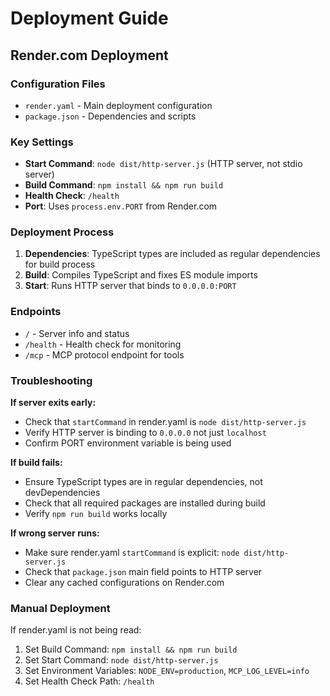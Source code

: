 # Deployment Guide

## Render.com Deployment

### Configuration Files
- `render.yaml` - Main deployment configuration
- `package.json` - Dependencies and scripts

### Key Settings
- **Start Command**: `node dist/http-server.js` (HTTP server, not stdio server)
- **Build Command**: `npm install && npm run build`
- **Health Check**: `/health`
- **Port**: Uses `process.env.PORT` from Render.com

### Deployment Process
1. **Dependencies**: TypeScript types are included as regular dependencies for build process
2. **Build**: Compiles TypeScript and fixes ES module imports
3. **Start**: Runs HTTP server that binds to `0.0.0.0:PORT`

### Endpoints
- `/` - Server info and status
- `/health` - Health check for monitoring  
- `/mcp` - MCP protocol endpoint for tools

### Troubleshooting

**If server exits early:**
- Check that `startCommand` in render.yaml is `node dist/http-server.js`
- Verify HTTP server is binding to `0.0.0.0` not just `localhost`
- Confirm PORT environment variable is being used

**If build fails:**
- Ensure TypeScript types are in regular dependencies, not devDependencies
- Check that all required packages are installed during build
- Verify `npm run build` works locally

**If wrong server runs:**
- Make sure render.yaml `startCommand` is explicit: `node dist/http-server.js`
- Check that `package.json` main field points to HTTP server
- Clear any cached configurations on Render.com

### Manual Deployment
If render.yaml is not being read:
1. Set Build Command: `npm install && npm run build`
2. Set Start Command: `node dist/http-server.js`
3. Set Environment Variables: `NODE_ENV=production`, `MCP_LOG_LEVEL=info`
4. Set Health Check Path: `/health`